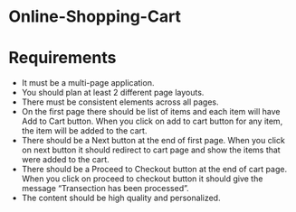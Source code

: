 # Online-Shopping-Cart

# Requirements
* It must be a multi-page application.
* You should plan at least 2 different page layouts.
* There must be consistent elements across all pages.
* On the first page there should be list of items and each item will have Add to Cart button. When you click on add to cart button for any item, the item will be added to the cart.
* There should be a Next button at the end of first page. When you click on next button it should redirect to cart page and show the items that were added to the cart.
* There should be a Proceed to Checkout button at the end of cart page. When you click on proceed to checkout button it should give the message “Transection has been processed”.
* The content should be high quality and personalized.
